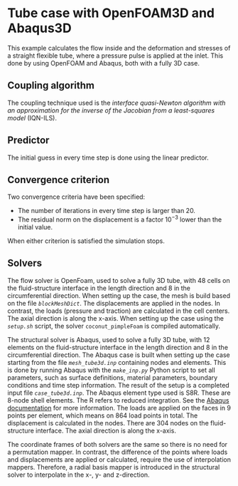 # Tube case with OpenFOAM3D and Abaqus3D

This example calculates the flow inside and the deformation and stresses of a straight flexible tube, where a pressure pulse is applied at the inlet.
This done by using OpenFOAM and Abaqus, both with a fully 3D case.

## Coupling algorithm

The coupling technique used is the *interface quasi-Newton algorithm with an approximation for the inverse of the Jacobian from a least-squares model* (IQN-ILS).

## Predictor

The initial guess in every time step is done using the linear predictor.

## Convergence criterion

Two convergence criteria have been specified:

- The number of iterations in every time step is larger than 20.
- The residual norm on the displacement is a factor $10^{-3}$ lower than the initial value.
 
When either criterion is satisfied the simulation stops.
 
## Solvers

The flow solver is OpenFoam, used to solve a fully 3D tube,
with 48 cells on the fluid-structure interface in the length direction and 8 in the circumferential direction.
When setting up the case, the mesh is build based on the file *`blockMeshDict`*.
The displacements are applied in the nodes. In contrast, the loads (pressure and traction) are calculated in the cell centers.
The axial direction is along the x-axis.
When setting up the case using the *`setup.sh`* script, the solver `coconut_pimpleFoam` is compiled automatically.

The structural solver is Abaqus, used to solve a fully 3D tube,
with 12 elements on the fluid-structure interface in the length direction and 8 in the circumferential direction.
The Abaqus case is built when setting up the case starting from the file *`mesh_tube3d.inp`* containing nodes and elements. 
This is done by running Abaqus with the *`make_inp.py`* Python script to set all parameters, such as surface definitions, material parameters, boundary conditions and time step information.
The result of the setup is a completed input file *`case_tube3d.inp`*.
The Abaqus element type used is S8R. These are 8-node shell elements. The R refers to reduced integration.
See the [Abaqus documentation](http://130.149.89.49:2080/v6.14/books/usb/default.htm?startat=book01.html#usb) for more information.
The loads are applied on the faces in 9 points per element, which means on 864 load points in total. 
The displacement is calculated in the nodes. There are 304 nodes on the fluid-structure interface.
The axial direction is along the x-axis.

The coordinate frames of both solvers are the same so there is no need for a permutation mapper.
In contrast, the difference of the points where loads and displacements are applied or calculated,
require the use of interpolation mappers.
Therefore, a radial basis mapper is introduced in the structural solver to interpolate in the x-, y- and z-direction.